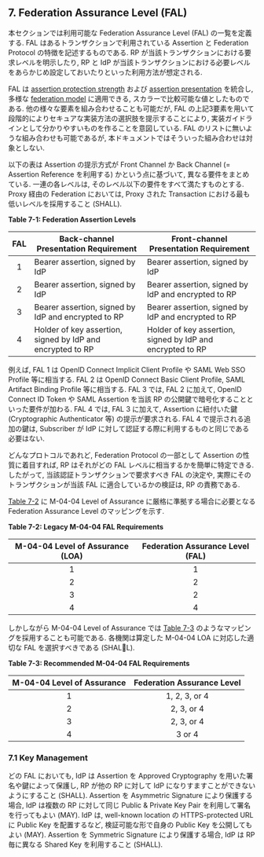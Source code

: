<a name="fal"></a>

## 7. Federation Assurance Level (FAL)

本セクションでは利用可能な Federation Assurance Level (FAL) の一覧を定義する.
FAL はあるトランザクションで利用されている Assertion と Federation Protocol の特徴を記述するものである.
RP が当該トランザクションにおける要求レベルを明示したり, RP と IdP が当該トランザクションにおける必要レベルをあらかじめ設定しておいたりといった利用方法が想定される.

<!-- This section defines allowable Federation Assurance Levels, or FAL. The FAL describes aspects of the assertion and federation protocol used in a given transaction. These levels can be requested by an RP or required by configuration of both RP and IdP for a given transaction.  -->

FAL は [assertion protection strength](#sec5) および [assertion presentation](#sec6) を統合し, 多様な [federation model](#sec4) に適用できる, スカラーで比較可能な値としたものである.
他の様々な要素を組み合わせることも可能だが, FAL の上記3要素を用いて段階的によりセキュアな実装方法の選択肢を提示することにより, 実装ガイドラインとして分かりやすいものを作ることを意図している.
FAL のリストに無いような組み合わせも可能であるが, 本ドキュメントではそういった組み合わせは対象としない.

<!-- The FAL combines aspects of [assertion protection strength](#sec5) and [assertion presentation](#sec6) into a single, increasing scale applicable across different [federation models](#sec4). While many other combinations of factors are possible, this list is intended to provide clear implementation guidelines representing increasingly secure deployment choices. Combinations of aspects not found in the FAL table are possible but outside the scope of this document. -->

以下の表は Assertion の提示方式が Front Channel か Back Channel (= Assertion Reference を利用する) かという点に基づいて, 異なる要件をまとめている.
一連の各レベルは, そのレベル以下の要件をすべて満たすものとする.
Proxy 経由の Federation においては, Proxy された Transaction における最も低いレベルを採用すること (SHALL).

<!-- This table presents different requirements depending on whether the assertion is presented through either the front channel or the back channel (via an assertion reference). Each successive level subsumes and fulfills all requirements of lower levels. Federations presented through a proxy SHALL be represented by the lowest level used during the proxied transaction. -->

<a name="63cSec7-Table1"></a>

<div class="text-center" markdown="1">


**Table 7-1: Federation Assertion Levels**

</div>

|FAL|Back-channel Presentation Requirement|Front-channel Presentation Requirement|
|:--:|----|----|
|1|Bearer assertion, signed by IdP|Bearer assertion, signed by IdP|
|2|Bearer assertion, signed by IdP|Bearer assertion, signed by IdP and encrypted to RP|
|3|Bearer assertion, signed by IdP and encrypted to RP|Bearer assertion, signed by IdP and encrypted to RP|
|4|Holder of key assertion, signed by IdP and encrypted to RP|Holder of key assertion, signed by IdP and encrypted to RP|

例えば, FAL 1 は OpenID Connect Implicit Client Profile や SAML Web SSO Profile 等に相当する.
FAL 2 は OpenID Connect Basic Client Profile, SAML Artifact Binding Profile 等に相当する.
FAL 3 では, FAL 2 に加えて, OpenID Connect ID Token や SAML Assertion を当該 RP の公開鍵で暗号化することといった要件が加わる.
FAL 4 では, FAL 3 に加えて, Assertion に紐付いた鍵 (Cryptographic Authenticator 等) の提示が要求される.
FAL 4 で提示される追加の鍵は, Subscriber が IdP に対して認証する際に利用するものと同じである必要はない.

<!-- For example, FAL 1 maps to the OpenID Connect Implicit Client profile or the SAML Web SSO profile, with no additional features. FAL 2 maps to the OpenID Connect Basic Client profile or the SAML Artifact Binding profile, with no additional features. FAL 3 additionally requires that the OpenID Connect ID Token or SAML Assertion be encrypted to a public key representing the RP in question. FAL 4 requires the presentation of an additional key bound to the assertion (for example, the use of a cryptographic authenticator) along with all requirements of FAL3. Note that the additional key presented at FAL 4 need not be the same key used by the subscriber to authenticate to the IdP. -->

どんなプロトコルであれど, Federation Protocol の一部として Assertion の性質に着目すれば, RP はそれがどの FAL レベルに相当するかを簡単に特定できる.
したがって, 当該認証トランザクションで要求すべき FAL の決定や, 実際にそのトランザクションが当該 FAL に適合しているかの検証は, RP の責務である.

<!-- Regardless of what is requested or required by the protocol, the applicable FAL is easily detected by the RP by observing the nature of the assertion as it is presented as part of the federation protocol. Therefore, the RP is responsible for determining which FALs it is willing to accept for a given authentication transaction and ensuring that the transaction meets the requirements of that FAL. -->

[Table 7-2](#63cSec7-Table2) に M-04-04 Level of Assurance に厳格に準拠する場合に必要となる Federation Assurance Level のマッピングを示す.

<!-- [Table 7-2](#63cSec7-Table2) lists strict adherence to M-04-04 Level of Assurance, mapping the corresponding Federation Assurance Levels. -->

<a name="63cSec7-Table2"></a>

<div class="text-center" markdown="1">

**Table 7-2: Legacy M-04-04 FAL Requirements**

</div>

| M-04-04 Level of Assurance (LOA) |  Federation Assurance Level (FAL)
|:------------------:|:-----------------------------:
| 1 | 1
| 2 | 2
| 3 | 2
| 4 | 4

しかしながら M-04-04 Level of Assurance では [Table 7-3](#63cSec7-Table3) のようなマッピングを採用することも可能である.
各機関は算定した M-04-04 LOA に対応した適切な FAL を選択すべきである (SHALL).

<!-- However, [Table 7-3](#63cSec7-Table3) shows the expanded set of FAL's that are allowable to meet M-04-04 Level of Assurance. Agencies SHALL select the corresponding FAL based on the assessed M-04-04 LOA. -->

<a name="63cSec7-Table3"></a>

<div class="text-center" markdown="1">

**Table 7-3: Recommended M-04-04 FAL Requirements**

</div>

| M-04-04 Level of Assurance | Federation Assurance Level
|:------------------:|:-----------------------------:
| 1 | 1, 2, 3, or 4
| 2 | 2, 3, or 4
| 3 | 2, 3, or 4
| 4 | 3 or 4

### 7.1 Key Management

どの FAL においても, IdP は Assertion を Approved Cryptography を用いた署名や鍵によって保護し, RP が他の RP に対して IdP になりすますことができないようにすること (SHALL).
Assertion を Asymmetric Signature により保護する場合, IdP は複数の RP に対して同じ Public & Private Key Pair を利用して署名を行ってもよい (MAY).
IdP は, well-known location の HTTPS-protected URL に Public Key を配置するなど, 検証可能な形で自身の Public Key を公開してもよい (MAY).
Assertion を Symmetric Signature により保護する場合, IdP は RP 毎に異なる Shared Key を利用すること (SHALL).

<!-- At any FAL, the IdP SHALL ensure that an RP is unable to impersonate the IdP at another RP by protecting the assertion with a signature and key using approved cryptography. If the assertion is protected by an asymmetric signature, the IdP MAY use the same public and private key pair to sign assertions to multiple RPs. The IdP MAY publish its public key in a verifiable fashion, such as at an HTTPS-protected URL at a well-known location. If the assertion is protected by a symmetric signature, the IdP SHALL use a different shared key for each RP. -->